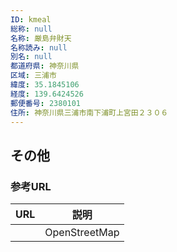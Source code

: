 ```yaml
---
ID: kmeal
総称: null
名称: 厳島弁財天
名称読み: null
別名: null
都道府県: 神奈川県
区域: 三浦市
緯度: 35.1845106
経度: 139.6424526
郵便番号: 2380101
住所: 神奈川県三浦市南下浦町上宮田２３０６
---
```


## その他

### 参考URL

| URL | 説明          |
| --- | ------------- |
|     | OpenStreetMap |

